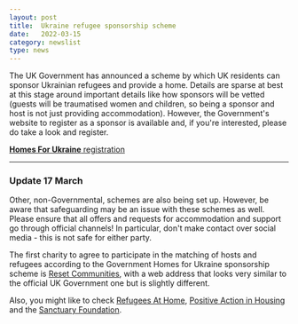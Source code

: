 ```yaml
---
layout: post
title:  Ukraine refugee sponsorship scheme
date:   2022-03-15
category: newslist
type: news
---
```


The UK Government has announced a scheme by which UK residents can sponsor Ukrainian refugees and provide a home. Details are sparse at best at this stage around important details like how sponsors will be vetted (guests will be traumatised women and children, so being a sponsor and host is not just providing accommodation). However, the Government's website to register as a sponsor is available and, if you're interested, please do take a look and register.

[**Homes For Ukraine** registration](https://homesforukraine.campaign.gov.uk/)

---

### Update 17 March

Other, non-Governmental, schemes are also being set up. However, be aware that safeguarding may be an issue with these schemes as well. Please ensure that all offers and requests for accommodation and support go through official channels! In particular, don't make contact over social media - this is not safe for either party.

The first charity to agree to participate in the matching of hosts and refugees according to the Government Homes for Ukraine sponsorship scheme is [Reset Communities](https://www.homesforukraine.org.uk), with a web address that looks very similar to the official UK Government one but is slightly different.

Also, you might like to check [Refugees At Home](https://www.refugeesathome.org), [Positive Action in Housing](https://www.paih.org/get-involved/host-a-refugee-in-your-home) and the [Sanctuary Foundation](https://sanctuaryfoundation.org.uk/).
